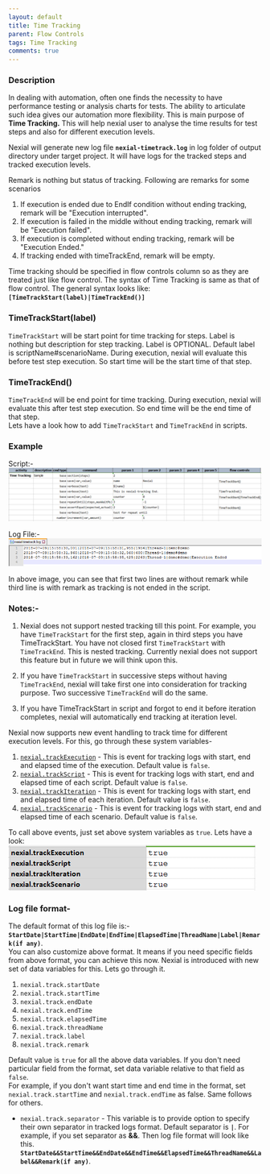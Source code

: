 ```yaml
---
layout: default
title: Time Tracking
parent: Flow Controls
tags: Time Tracking
comments: true
---
```


### Description
In dealing with automation, often one finds the necessity to have performance testing or analysis charts for tests. 
The ability to articulate such idea gives our automation more flexibility. This is main purpose of **Time Tracking.** 
This will help nexial user to analyse the time results for test steps and also for different execution levels.

Nexial will generate new log file **`nexial-timetrack.log`** in log folder of output directory under target project.
It will have logs for the tracked steps and tracked execution levels.


Remark is nothing but status of tracking. Following are remarks for some scenarios
1. If execution is ended due to EndIf condition without ending tracking, remark will be "Execution interrupted".
2. If execution is failed in the middle without ending tracking, remark will be "Execution failed".
3. If execution is completed without ending tracking, remark will be "Execution Ended."
4. If tracking ended with timeTrackEnd, remark will be empty.

Time tracking should be specified in flow controls column so as they are treated just like flow control. 
The syntax of Time Tracking is same as that of flow control. The general syntax looks like:<br>
**`[TimeTrackStart(label)|TimeTrackEnd()]`**

### TimeTrackStart(label)
`TimeTrackStart` will be start point for time tracking for steps. Label is nothing but description for step tracking. 
Label is OPTIONAL. Default label is scriptName#scenarioName. During execution, nexial will evaluate this before test step execution.
So start time will be the start time of that step. 

### TimeTrackEnd()
`TimeTrackEnd` will be end point for time tracking. During execution, nexial will evaluate this after test step execution.
So end time will be the end time of that step.<br>
Lets have a look how to add `TimeTrackStart` and `TimeTrackEnd` in scripts.

### Example
Script:-<br>
![](image/timeTracking_01.png)

Log File:-<br>
![](image/timeTracking_02.png)

In above image, you can see that first two lines are without remark while third line is with remark as tracking is not
ended in the script. 


### Notes:-
1. Nexial does not support nested tracking till this point. For example, you have `TimeTrackStart` for the first step,
again in third steps you have TimeTrackStart. You have not closed first `TimeTrackStart` with `TimeTrackEnd`. 
This is nested tracking. Currently nexial does not support this feature but in future we will think upon this.

2. If you have `TimeTrackStart` in successive steps without having `TimeTrackEnd`, nexial will take first one into 
consideration for tracking purpose. Two successive `TimeTrackEnd` will do the same.

3. If you have TimeTrackStart in script and forgot to end it before iteration completes, nexial will automatically end
tracking at iteration level.

Nexial now supports new event handling to track time for different execution levels. For this, go through these system variables-

1. [`nexial.trackExecution`](../systemvars/index#nexial.trackExecution) - This is event for tracking logs with start, end and elapsed time of the execution. Default value is `false`.
2. [`nexial.trackScript`](../systemvars/index#nexial.trackScript) - This is event for tracking logs with start, end and elapsed time of each script. Default value is `false`.
3. [`nexial.trackIteration`](../systemvars/index#nexial.trackIteration) - This is event for tracking logs with start, end and elapsed time of each iteration. Default value is `false`.
4. [`nexial.trackScenario`](../systemvars/index#nexial.trackScenario) - This is event for tracking logs with start, end and elapsed time of each scenario. Default value is `false`.

To call above events, just set above system variables as `true`. Lets have a look:<br> 
![](image/timeTracking_03.png)

### Log file format- 
The default format of this log file is:-<br>
**`StartDate|StartTime|EndDate|EndTime|ElapsedTime|ThreadName|Label|Remark(if any)`**.<br>
You can also customize above format. It means if you need specific fields from above format, you can achieve this now.
Nexial is introduced with new set of data variables for this. Lets go through it.<br>
1. `nexial.track.startDate`
2. `nexial.track.startTime`
3. `nexial.track.endDate`
4. `nexial.track.endTime`
5. `nexial.track.elapsedTime`
6. `nexial.track.threadName`
7. `nexial.track.label`
8. `nexial.track.remark`

Default value is `true` for all the above data variables. If you don't need particular field from the format, set data variable relative to that field as `false`.<br>
For example, if you don't want start time and end time in the format, set `nexial.track.startTime` and `nexial.track.endTime` as false. Same follows for others.

- `nexial.track.separator` - This variable is to provide option to specify their own separator in tracked logs format. Default separator is **`|`**. For example, if you set separator as **&&**. Then log file format will look like this.<br>
**`StartDate&&StartTime&&EndDate&&EndTime&&ElapsedTime&&ThreadName&&Label&&Remark(if any)`**.
